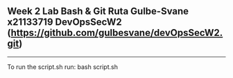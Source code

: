 Week 2 Lab Bash & Git
Ruta Gulbe-Svane x21133719
DevOpsSecW2 (https://github.com/gulbesvane/devOpsSecW2.git)
----------------------------------------
----------------------------------------
To run the script.sh run: bash script.sh
